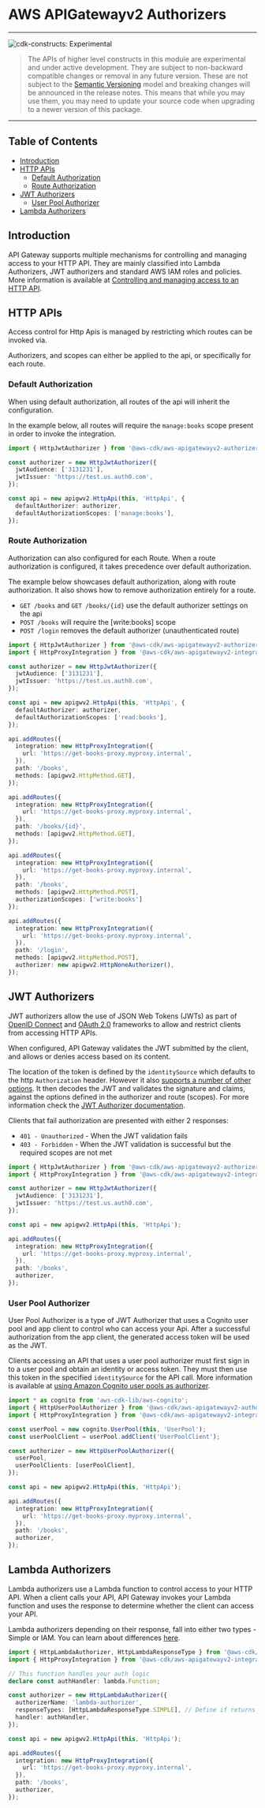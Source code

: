 # AWS APIGatewayv2 Authorizers

<!--BEGIN STABILITY BANNER-->

---

![cdk-constructs: Experimental](https://img.shields.io/badge/cdk--constructs-experimental-important.svg?style=for-the-badge)

> The APIs of higher level constructs in this module are experimental and under active development.
> They are subject to non-backward compatible changes or removal in any future version. These are
> not subject to the [Semantic Versioning](https://semver.org/) model and breaking changes will be
> announced in the release notes. This means that while you may use them, you may need to update
> your source code when upgrading to a newer version of this package.

---

<!--END STABILITY BANNER-->

## Table of Contents

- [Introduction](#introduction)
- [HTTP APIs](#http-apis)
  - [Default Authorization](#default-authorization)
  - [Route Authorization](#route-authorization)
- [JWT Authorizers](#jwt-authorizers)
  - [User Pool Authorizer](#user-pool-authorizer)
- [Lambda Authorizers](#lambda-authorizers)

## Introduction

API Gateway supports multiple mechanisms for controlling and managing access to your HTTP API. They are mainly
classified into Lambda Authorizers, JWT authorizers and standard AWS IAM roles and policies. More information is
available at [Controlling and managing access to an HTTP
API](https://docs.aws.amazon.com/apigateway/latest/developerguide/http-api-access-control.html).

## HTTP APIs

Access control for Http Apis is managed by restricting which routes can be invoked via.

Authorizers, and scopes can either be applied to the api, or specifically for each route.

### Default Authorization

When using default authorization, all routes of the api will inherit the configuration.

In the example below, all routes will require the `manage:books` scope present in order to invoke the integration.

```ts
import { HttpJwtAuthorizer } from '@aws-cdk/aws-apigatewayv2-authorizers-alpha';

const authorizer = new HttpJwtAuthorizer({
  jwtAudience: ['3131231'],
  jwtIssuer: 'https://test.us.auth0.com',
});

const api = new apigwv2.HttpApi(this, 'HttpApi', {
  defaultAuthorizer: authorizer,
  defaultAuthorizationScopes: ['manage:books'],
});
```

### Route Authorization

Authorization can also configured for each Route. When a route authorization is configured, it takes precedence over default authorization.

The example below showcases default authorization, along with route authorization. It also shows how to remove authorization entirely for a route.

- `GET /books` and `GET /books/{id}` use the default authorizer settings on the api
- `POST /books` will require the [write:books] scope
- `POST /login` removes the default authorizer (unauthenticated route)

```ts
import { HttpJwtAuthorizer } from '@aws-cdk/aws-apigatewayv2-authorizers-alpha';
import { HttpProxyIntegration } from '@aws-cdk/aws-apigatewayv2-integrations-alpha';

const authorizer = new HttpJwtAuthorizer({
  jwtAudience: ['3131231'],
  jwtIssuer: 'https://test.us.auth0.com',
});

const api = new apigwv2.HttpApi(this, 'HttpApi', {
  defaultAuthorizer: authorizer,
  defaultAuthorizationScopes: ['read:books'],
});

api.addRoutes({
  integration: new HttpProxyIntegration({
    url: 'https://get-books-proxy.myproxy.internal',
  }),
  path: '/books',
  methods: [apigwv2.HttpMethod.GET],
});

api.addRoutes({
  integration: new HttpProxyIntegration({
    url: 'https://get-books-proxy.myproxy.internal',
  }),
  path: '/books/{id}',
  methods: [apigwv2.HttpMethod.GET],
});

api.addRoutes({
  integration: new HttpProxyIntegration({
    url: 'https://get-books-proxy.myproxy.internal',
  }),
  path: '/books',
  methods: [apigwv2.HttpMethod.POST],
  authorizationScopes: ['write:books']
});

api.addRoutes({
  integration: new HttpProxyIntegration({
    url: 'https://get-books-proxy.myproxy.internal',
  }),
  path: '/login',
  methods: [apigwv2.HttpMethod.POST],
  authorizer: new apigwv2.HttpNoneAuthorizer(),
});
```

## JWT Authorizers

JWT authorizers allow the use of JSON Web Tokens (JWTs) as part of [OpenID Connect](https://openid.net/specs/openid-connect-core-1_0.html) and [OAuth 2.0](https://oauth.net/2/) frameworks to allow and restrict clients from accessing HTTP APIs.

When configured, API Gateway validates the JWT submitted by the client, and allows or denies access based on its content.

The location of the token is defined by the `identitySource` which defaults to the http `Authorization` header. However it also
[supports a number of other options](https://docs.aws.amazon.com/apigateway/latest/developerguide/http-api-lambda-authorizer.html#http-api-lambda-authorizer.identity-sources).
It then decodes the JWT and validates the signature and claims, against the options defined in the authorizer and route (scopes).
For more information check the [JWT Authorizer documentation](https://docs.aws.amazon.com/apigateway/latest/developerguide/http-api-jwt-authorizer.html).

Clients that fail authorization are presented with either 2 responses:

- `401 - Unauthorized` - When the JWT validation fails
- `403 - Forbidden` - When the JWT validation is successful but the required scopes are not met

```ts
import { HttpJwtAuthorizer } from '@aws-cdk/aws-apigatewayv2-authorizers-alpha';
import { HttpProxyIntegration } from '@aws-cdk/aws-apigatewayv2-integrations-alpha';

const authorizer = new HttpJwtAuthorizer({
  jwtAudience: ['3131231'],
  jwtIssuer: 'https://test.us.auth0.com',
});

const api = new apigwv2.HttpApi(this, 'HttpApi');

api.addRoutes({
  integration: new HttpProxyIntegration({
    url: 'https://get-books-proxy.myproxy.internal',
  }),
  path: '/books',
  authorizer,
});
```

### User Pool Authorizer

User Pool Authorizer is a type of JWT Authorizer that uses a Cognito user pool and app client to control who can access your Api. After a successful authorization from the app client, the generated access token will be used as the JWT.

Clients accessing an API that uses a user pool authorizer must first sign in to a user pool and obtain an identity or access token.
They must then use this token in the specified `identitySource` for the API call. More information is available at [using Amazon Cognito user
pools as authorizer](https://docs.aws.amazon.com/apigateway/latest/developerguide/apigateway-integrate-with-cognito.html).

```ts
import * as cognito from 'aws-cdk-lib/aws-cognito';
import { HttpUserPoolAuthorizer } from '@aws-cdk/aws-apigatewayv2-authorizers-alpha';
import { HttpProxyIntegration } from '@aws-cdk/aws-apigatewayv2-integrations-alpha';

const userPool = new cognito.UserPool(this, 'UserPool');
const userPoolClient = userPool.addClient('UserPoolClient');

const authorizer = new HttpUserPoolAuthorizer({
  userPool,
  userPoolClients: [userPoolClient],
});

const api = new apigwv2.HttpApi(this, 'HttpApi');

api.addRoutes({
  integration: new HttpProxyIntegration({
    url: 'https://get-books-proxy.myproxy.internal',
  }),
  path: '/books',
  authorizer,
});
```

## Lambda Authorizers

Lambda authorizers use a Lambda function to control access to your HTTP API. When a client calls your API, API Gateway invokes your Lambda function and uses the response to determine whether the client can access your API.

Lambda authorizers depending on their response, fall into either two types - Simple or IAM. You can learn about differences [here](https://docs.aws.amazon.com/apigateway/latest/developerguide/http-api-lambda-authorizer.html#http-api-lambda-authorizer.payload-format-response).


```ts
import { HttpLambdaAuthorizer, HttpLambdaResponseType } from '@aws-cdk/aws-apigatewayv2-authorizers-alpha';
import { HttpProxyIntegration } from '@aws-cdk/aws-apigatewayv2-integrations-alpha';

// This function handles your auth logic
declare const authHandler: lambda.Function;

const authorizer = new HttpLambdaAuthorizer({
  authorizerName: 'lambda-authorizer',
  responseTypes: [HttpLambdaResponseType.SIMPLE], // Define if returns simple and/or iam response
  handler: authHandler,
});

const api = new apigwv2.HttpApi(this, 'HttpApi');

api.addRoutes({
  integration: new HttpProxyIntegration({
    url: 'https://get-books-proxy.myproxy.internal',
  }),
  path: '/books',
  authorizer,
});
```

